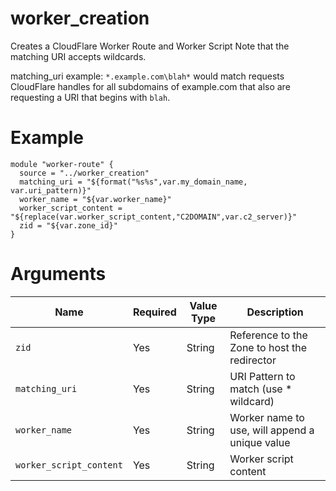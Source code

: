 # worker_creation

Creates a CloudFlare Worker Route and Worker Script
Note that the matching URI accepts wildcards.

matching_uri example: `*.example.com\blah*` would match requests CloudFlare handles for all subdomains of example.com that also are requesting a URI that begins with `blah`.

# Example

```hcl
module "worker-route" {
  source = "../worker_creation"
  matching_uri = "${format("%s%s",var.my_domain_name, var.uri_pattern)}"
  worker_name = "${var.worker_name}"
  worker_script_content = "${replace(var.worker_script_content,"C2DOMAIN",var.c2_server)}"
  zid = "${var.zone_id}"
}
```

# Arguments

| Name                      | Required | Value Type | Description
|---------------------------| -------- | ---------- | -----------
|`zid`                      | Yes      | String     | Reference to the Zone to host the redirector
|`matching_uri`             | Yes      | String     | URI Pattern to match (use * wildcard)
|`worker_name`              | Yes      | String     | Worker name to use, will append a unique value
|`worker_script_content`    | Yes      | String     | Worker script content
